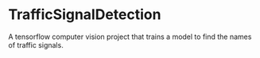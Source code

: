 # TrafficSignalDetection
A tensorflow computer vision project that trains a model to find the names of traffic signals.
